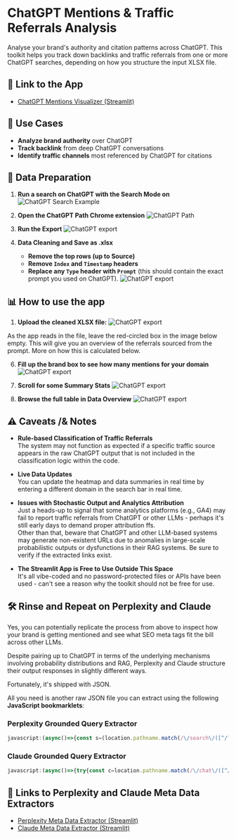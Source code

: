 # ChatGPT Mentions & Traffic Referrals Analysis

Analyse your brand's authority and citation patterns across ChatGPT. 
This toolkit helps you track down backlinks and traffic referrals from one or more ChatGPT searches, depending on how you structure the input XLSX file.

## 🔗 Link to the App 

- [ChatGPT Mentions Visualizer (Streamlit)](https://chatgpt-mentions-visualizer.streamlit.app/)

## 🚀 Use Cases

- **Analyze brand authority** over ChatGPT
- **Track backlink** from deep ChatGPT conversations
- **Identify traffic channels** most referenced by ChatGPT for citations


## 📝 Data Preparation

1. **Run a search on ChatGPT with the Search Mode on**  
![ChatGPT Search Example](https://github.com/simodepth96/ChatGPT-Mentions-Extractor/blob/main/images/chatgpt_search_1.png?raw=true)


2. **Open the ChatGPT Path Chrome extension**
![ChatGPT Path](https://github.com/simodepth96/ChatGPT-Mentions-Extractor/blob/main/images/chatgpt_path_extension_2.png)

3. **Run the Export**
![ChatGPT export](https://github.com/simodepth96/ChatGPT-Mentions-Extractor/blob/main/images/export_raw_3.jpg)

4. **Data Cleaning and Save as .xlsx**
   - **Remove the top rows (up to Source)**
   - **Remove `Index` and `Timestamp` headers**
   - **Replace any `Type` header with `Prompt`** (this should contain the exact prompt you used on ChatGPT).
![ChatGPT export](https://github.com/simodepth96/ChatGPT-Mentions-Extractor/blob/main/images/export_finesse_4.jpg)


## 📊 How to use the app

1. **Upload the cleaned XLSX file:**
![ChatGPT export](https://github.com/simodepth96/ChatGPT-Mentions-Extractor/blob/main/images/streamlit_app_no_search_box_%25.jpg)

As the app reads in the file, leave the red-circled box in the image below empty. This will give you an overview of the referrals sourced from the prompt. More on how this is calculated below.

6. **Fill up the brand box to see how many mentions for your domain**
![ChatGPT export](https://github.com/simodepth96/ChatGPT-Mentions-Extractor/blob/main/images/streamlit_app_6.jpg)

7. **Scroll for some Summary Stats**
![ChatGPT export](https://github.com/simodepth96/ChatGPT-Mentions-Extractor/blob/main/images/streamlit_app_summary_stats_7.jpg)

8. **Browse the full table in Data Overview**
![ChatGPT export](https://github.com/simodepth96/ChatGPT-Mentions-Extractor/blob/main/images/strealit_app_data_over_8.jpg)


## ⚠️ Caveats /& Notes

- **Rule-based Classification of Traffic Referrals**  
  The system may not function as expected if a specific traffic source appears in the raw ChatGPT output that is not included in the classification logic within the code.

- **Live Data Updates**  
  You can update the heatmap and data summaries in real time by entering a different domain in the search bar in real time.

- **Issues with Stochastic Output and Analytics Attribution**  
   Just a heads-up to signal that some analytics platforms (e.g., GA4) may fail to report traffic referrals from ChatGPT or other LLMs - perhaps it's still early days to demand proper attribution ffs.   
 Other than that, beware that ChatGPT and other LLM-based systems may generate non-existent URLs due to anomalies in large-scale probabilistic outputs or dysfunctions in their RAG systems. Be sure to verify if the extracted links exist.

- **The Streamlit App is Free to Use Outside This Space**  
  It's all vibe-coded and no password-protected files or APIs have been used - can't see a reason why the toolkit should not be free for use.

## 🛠️ Rinse and Repeat on **Perplexity** and **Claude**

Yes, you can potentially replicate the process from above to inspect how your brand is getting mentioned and see what SEO meta tags fit the bill across other LLMs. 

Despite pairing up to ChatGPT in terms of the underlying mechanisms involving probability distributions and RAG, Perplexity and Claude structure their output responses in slightly different ways. 

Fortunately, it's shipped with JSON. 

All you need is another raw JSON file you can extract using the following **JavaScript bookmarklets**:

### Perplexity Grounded Query Extractor

```javascript
javascript:(async()=>{const s=(location.pathname.match(/\/search\/([^/?#]+)/)||[])[1];if(s){const t=Date.now();const q=`with_parent_info=1&with_schematized_response=1&from_first=1&version=2.18&source=default&limit=100&offset=0&supported_block_use_cases=answer_modes&supported_block_use_cases=media_items&supported_block_use_cases=knowledge_cards&supported_block_use_cases=inline_knowledge_cards&_t=${t}`;const r=await fetch(`/rest/thread/${s}?${q}`,{credentials:'include',cache:'no-cache'});if(r.ok){const d=await r.json(),u=URL.createObjectURL(new Blob([JSON.stringify(d,null,2)]));Object.assign(document.createElement('a'),{href:u,download:`perplexity-${s}.json`}).click();setTimeout(()=>URL.revokeObjectURL(u),2e3);}}})();
```


### Claude Grounded Query Extractor

```javascript
javascript:(async()=>{try{const c=location.pathname.match(/\/chat\/([^/]+)/)?.[1];if(!c){alert('Open%20a%20Claude%20chat%20first');return;}const t=Date.now();const o=(await(await fetch(`/api/organizations?_t=${t}`,{credentials:'include',cache:'no-cache'})).json())[0].uuid;const j=await(await fetch(`/api/organizations/${o}/chat_conversations/${c}?tree=true&rendering_mode=messages&render_all_tools=true&_t=${t}`,{credentials:'include',cache:'no-cache'})).json();const u=URL.createObjectURL(new Blob([JSON.stringify(j,null,2)],{type:'application/json'}));Object.assign(document.createElement('a'),{href:u,download:`claude-${c}-rich.json`}).click();setTimeout(()=>URL.revokeObjectURL(u),2000);}catch(e){alert('Could%20not%20fetch%20rich%20conversation%20JSON');console.error(e);}})();
```


## 🔗 Links to Perplexity and Claude Meta Data Extractors 

- [Perplexity Meta Data Extractor (Streamlit)](https://perplexity-meta-data-extractor.streamlit.app/)
- [Claude Meta Data Extractor (Streamlit)](https://claude-meta-tag-extractor.streamlit.app/)
